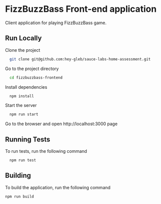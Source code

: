 
# FizzBuzzBass Front-end application

Client application for playing FizzBuzzBass game.


## Run Locally

Clone the project

```bash
  git clone git@github.com:hey-gleb/sauce-labs-home-assessment.git
```

Go to the project directory

```bash
  cd fizzbuzzbass-frontend
```

Install dependencies

```bash
  npm install
```

Start the server

```bash
  npm run start
```

Go to the browser and open http://localhost:3000 page
## Running Tests

To run tests, run the following command

```bash
  npm run test
```


## Building

To build the application, run the following command

```
npm run build
```